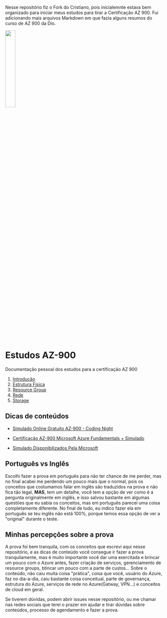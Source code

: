 Nesse repositório fiz o Fork do Cristiano, pois inicialemnte estava bem organizado para iniciar meus estudos para tirar a Certificação AZ 900. Fui adicionando mais arquivos Markdown em que fazia alguns resumos do curso de AZ 900 da Dio. 


<img src="https://images.credly.com/images/be8fcaeb-c769-4858-b567-ffaaa73ce8cf/image.png" width="25%"/>

# Estudos AZ-900 

Documentação pessoal dos estudos para a certificação AZ 900

1. [Introdução](./1-Introducao/Readme.md)
1. [Estrutura Física](./2-EstruturaFisica/Readme.md)
1. [Resource Group](./3-ResouceGroup/Readme.md)
1. [Rede](./4-Rede/Readme.md)
1. [Storage](./5-Storage/Readme.md)


## Dicas de conteúdos

- [Simulado Online Gratuito AZ-900 - Coding Night](https://youtu.be/5ZZq54iQkS0)

- [Certificação AZ-900 Microsoft Azure Fundamentals + Simulado](https://www.udemy.com/course/az-900-preparacao-para-o-exame-microsoft-azure-fundamentals)

- [Simulado Disponibilizados Pela Microsoft](https://learn.microsoft.com/en-us/certifications/practice-assessments-for-microsoft-certifications)


## Português vs Inglês

Escolhi fazer a prova em português para não ter chance de me perder, mas no final acabei me perdendo um pouco mais que o normal, pois os conceitos que costumamos falar em inglês são traduzidos na prova e não fica tão legal, **MAS**, tem um detalhe, você tem a opção de ver como é a pergunta originalmente em inglês, e isso salvou bastante em algumas questões que eu sabia os conceitos, mas em português parecei uma coisa completamente diferente. No final de tudo, eu indico fazer ela em português se teu inglês não está 100%, porque temos essa opção de ver a "original" durante o teste.

## Minhas percepções sobre a prova

A prova foi bem tranquila, com os conceitos que escrevi aqui nesse repositório, e as dicas de conteúdo você consegue ir fazer a prova tranquilamente, mas é muito importante você dar uma exercitada e brincar um pouco com o Azure antes, fazer criação de serviços, gerenciamento de resource groups, btincar um pouco com a parte de custos... Sobre o conteúdo, não caiu muita coisa "prática", coisa que você, usuário do Azure, faz no dia-a-dia, caiu bastante coisa conceitual, parte de governança, estrutura do Azure, serviços de rede no Azure(Gatway, VPN...) e conceitos de cloud em geral.

Se tiverem dúvidas, podem abrir issues nesse repositório, ou me chamar nas redes sociais que terei o prazer em ajudar e tirar dúvidas sobre conteúdos, processo de agendamento e fazer a prova.
